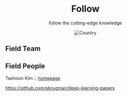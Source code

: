 <h1 align="center">Follow</h1>
<div align="center">

follow the cutting-edge knowledge

![Country](https://img.shields.io/badge/country-China-red)

</div>

## Field Team 



## Field People

 Taehoon Kim :: [homepage](https://carpedm20.github.io/) 



 https://github.com/sbrugman/deep-learning-papers 